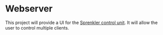 # Webserver

This project will provide a UI for the [Sprenkler control unit](!TODO).
It will allow the user to control multiple clients.